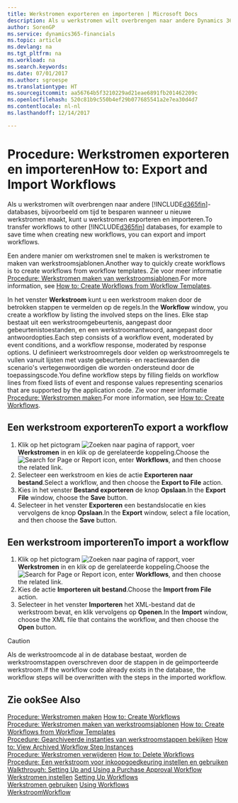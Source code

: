 ```yaml
---
title: Werkstromen exporteren en importeren | Microsoft Docs
description: Als u werkstromen wilt overbrengen naar andere Dynamics 365-databases, bijvoorbeeld om tijd te besparen wanneer u nieuwe werkstromen maakt, kunt u werkstromen exporteren en importeren.
author: SorenGP
ms.service: dynamics365-financials
ms.topic: article
ms.devlang: na
ms.tgt_pltfrm: na
ms.workload: na
ms.search.keywords: 
ms.date: 07/01/2017
ms.author: sgroespe
ms.translationtype: HT
ms.sourcegitcommit: aa56764b5f3210229ad21eae6891fb201462209c
ms.openlocfilehash: 520c81b9c550b4ef29b077685541a2e7ea30d4d7
ms.contentlocale: nl-nl
ms.lasthandoff: 12/14/2017

---
```

# <a name="how-to-export-and-import-workflows"></a><span data-ttu-id="e5e5e-103">Procedure: Werkstromen exporteren en importeren</span><span class="sxs-lookup"><span data-stu-id="e5e5e-103">How to: Export and Import Workflows</span></span>
<span data-ttu-id="e5e5e-104">Als u werkstromen wilt overbrengen naar andere [!INCLUDE[d365fin](includes/d365fin_md.md)]-databases, bijvoorbeeld om tijd te besparen wanneer u nieuwe werkstromen maakt, kunt u werkstromen exporteren en importeren.</span><span class="sxs-lookup"><span data-stu-id="e5e5e-104">To transfer workflows to other [!INCLUDE[d365fin](includes/d365fin_md.md)] databases, for example to save time when creating new workflows, you can export and import workflows.</span></span>  

 <span data-ttu-id="e5e5e-105">Een andere manier om werkstromen snel te maken is werkstromen te maken van werkstroomsjablonen.</span><span class="sxs-lookup"><span data-stu-id="e5e5e-105">Another way to quickly create workflows is to create workflows from workflow templates.</span></span> <span data-ttu-id="e5e5e-106">Zie voor meer informatie [Procedure: Werkstromen maken van werkstroomsjablonen](across-how-to-create-workflows-from-workflow-templates.md).</span><span class="sxs-lookup"><span data-stu-id="e5e5e-106">For more information, see [How to: Create Workflows from Workflow Templates](across-how-to-create-workflows-from-workflow-templates.md).</span></span>  

 <span data-ttu-id="e5e5e-107">In het venster **Werkstroom** kunt u een werkstroom maken door de betrokken stappen te vermelden op de regels.</span><span class="sxs-lookup"><span data-stu-id="e5e5e-107">In the **Workflow** window, you create a workflow by listing the involved steps on the lines.</span></span> <span data-ttu-id="e5e5e-108">Elke stap bestaat uit een werkstroomgebeurtenis, aangepast door gebeurtenistoestanden, en een werkstroomantwoord, aangepast door antwoordopties.</span><span class="sxs-lookup"><span data-stu-id="e5e5e-108">Each step consists of a workflow event, moderated by event conditions, and a workflow response, moderated by response options.</span></span> <span data-ttu-id="e5e5e-109">U definieert werkstroomregels door velden op werkstroomregels te vullen vanuit lijsten met vaste gebeurtenis- en reactiewaarden die scenario's vertegenwoordigen die worden ondersteund door de toepassingscode.</span><span class="sxs-lookup"><span data-stu-id="e5e5e-109">You define workflow steps by filling fields on workflow lines from fixed lists of event and response values representing scenarios that are supported by the application code.</span></span> <span data-ttu-id="e5e5e-110">Zie voor meer informatie [Procedure: Werkstromen maken](across-how-to-create-workflows.md).</span><span class="sxs-lookup"><span data-stu-id="e5e5e-110">For more information, see [How to: Create Workflows](across-how-to-create-workflows.md).</span></span>  

## <a name="to-export-a-workflow"></a><span data-ttu-id="e5e5e-111">Een werkstroom exporteren</span><span class="sxs-lookup"><span data-stu-id="e5e5e-111">To export a workflow</span></span>  
1.  <span data-ttu-id="e5e5e-112">Klik op het pictogram ![Zoeken naar pagina of rapport](media/ui-search/search_small.png "pictogram Zoeken naar pagina of rapport"), voer **Werkstromen** in en klik op de gerelateerde koppeling.</span><span class="sxs-lookup"><span data-stu-id="e5e5e-112">Choose the ![Search for Page or Report](media/ui-search/search_small.png "Search for Page or Report icon") icon, enter **Workflows**, and then choose the related link.</span></span>  
2.  <span data-ttu-id="e5e5e-113">Selecteer een werkstroom en kies de actie **Exporteren naar bestand**.</span><span class="sxs-lookup"><span data-stu-id="e5e5e-113">Select a workflow, and then choose the **Export to File** action.</span></span>  
3.  <span data-ttu-id="e5e5e-114">Kies in het venster **Bestand exporteren** de knop **Opslaan**.</span><span class="sxs-lookup"><span data-stu-id="e5e5e-114">In the **Export File** window, choose the **Save** button.</span></span>  
4.  <span data-ttu-id="e5e5e-115">Selecteer in het venster **Exporteren** een bestandslocatie en kies vervolgens de knop **Opslaan**.</span><span class="sxs-lookup"><span data-stu-id="e5e5e-115">In the **Export** window, select a file location, and then choose the **Save** button.</span></span>  

## <a name="to-import-a-workflow"></a><span data-ttu-id="e5e5e-116">Een werkstroom importeren</span><span class="sxs-lookup"><span data-stu-id="e5e5e-116">To import a workflow</span></span>  
1.  <span data-ttu-id="e5e5e-117">Klik op het pictogram ![Zoeken naar pagina of rapport](media/ui-search/search_small.png "pictogram Zoeken naar pagina of rapport"), voer **Werkstromen** in en klik op de gerelateerde koppeling.</span><span class="sxs-lookup"><span data-stu-id="e5e5e-117">Choose the ![Search for Page or Report](media/ui-search/search_small.png "Search for Page or Report icon") icon, enter **Workflows**, and then choose the related link.</span></span>  
2.  <span data-ttu-id="e5e5e-118">Kies de actie **Importeren uit bestand**.</span><span class="sxs-lookup"><span data-stu-id="e5e5e-118">Choose the **Import from File** action.</span></span>  
3.  <span data-ttu-id="e5e5e-119">Selecteer in het venster **Importeren** het XML-bestand dat de werkstroom bevat, en klik vervolgens op **Openen**.</span><span class="sxs-lookup"><span data-stu-id="e5e5e-119">In the **Import** window, choose the XML file that contains the workflow, and then choose the **Open** button.</span></span>  

> [!CAUTION]  
>  <span data-ttu-id="e5e5e-120">Als de werkstroomcode al in de database bestaat, worden de werkstroomstappen overschreven door de stappen in de geïmporteerde werkstroom.</span><span class="sxs-lookup"><span data-stu-id="e5e5e-120">If the workflow code already exists in the database, the workflow steps will be overwritten with the steps in the imported workflow.</span></span>  

## <a name="see-also"></a><span data-ttu-id="e5e5e-121">Zie ook</span><span class="sxs-lookup"><span data-stu-id="e5e5e-121">See Also</span></span>  
 <span data-ttu-id="e5e5e-122">[Procedure: Werkstromen maken](across-how-to-create-workflows.md) </span><span class="sxs-lookup"><span data-stu-id="e5e5e-122">[How to: Create Workflows](across-how-to-create-workflows.md) </span></span>  
 <span data-ttu-id="e5e5e-123">[Procedure: Werkstromen maken van werkstroomsjablonen](across-how-to-create-workflows-from-workflow-templates.md) </span><span class="sxs-lookup"><span data-stu-id="e5e5e-123">[How to: Create Workflows from Workflow Templates](across-how-to-create-workflows-from-workflow-templates.md) </span></span>  
 <span data-ttu-id="e5e5e-124">[Procedure: Gearchiveerde instanties van werkstroomstappen bekijken](across-how-to-view-archived-workflow-step-instances.md) </span><span class="sxs-lookup"><span data-stu-id="e5e5e-124">[How to: View Archived Workflow Step Instances](across-how-to-view-archived-workflow-step-instances.md) </span></span>  
 <span data-ttu-id="e5e5e-125">[Procedure: Werkstromen verwijderen](across-how-to-delete-workflows.md) </span><span class="sxs-lookup"><span data-stu-id="e5e5e-125">[How to: Delete Workflows](across-how-to-delete-workflows.md) </span></span>  
 <span data-ttu-id="e5e5e-126">[Procedure: Een werkstroom voor inkoopgoedkeuring instellen en gebruiken](walkthrough-setting-up-and-using-a-purchase-approval-workflow.md) </span><span class="sxs-lookup"><span data-stu-id="e5e5e-126">[Walkthrough: Setting Up and Using a Purchase Approval Workflow](walkthrough-setting-up-and-using-a-purchase-approval-workflow.md) </span></span>  
 <span data-ttu-id="e5e5e-127">[Werkstromen instellen](across-set-up-workflows.md) </span><span class="sxs-lookup"><span data-stu-id="e5e5e-127">[Setting Up Workflows](across-set-up-workflows.md) </span></span>  
 <span data-ttu-id="e5e5e-128">[Werkstromen gebruiken](across-use-workflows.md) </span><span class="sxs-lookup"><span data-stu-id="e5e5e-128">[Using Workflows](across-use-workflows.md) </span></span>  
 [<span data-ttu-id="e5e5e-129">Werkstroom</span><span class="sxs-lookup"><span data-stu-id="e5e5e-129">Workflow</span></span>](across-workflow.md)   

